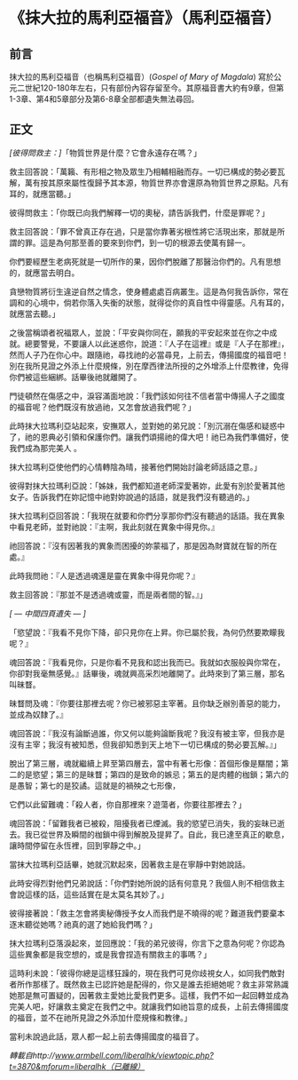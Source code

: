 # 《抹大拉的馬利亞福音》（馬利亞福音）

## 前言

抹大拉的馬利亞福音（也稱馬利亞福音）(*Gospel of Mary of Magdala*) 寫於公元二世紀120-180年左右，只有部份內容存留至今。其原福音書大約有9章，但第1-3章、第4和5章部分及第6-8章全部都遺失無法尋回。

## 正文

*[彼得問救主：]*「物質世界是什麼？它會永遠存在嗎？」

救主回答說：「萬籟、有形相之物及眾生乃相輔相融而存。一切已構成的勢必要瓦解，萬有按其原來屬性復歸予其本源，物質世界亦會還原為物質世界之原點。凡有耳的，就應當聽。」

彼得問救主：「你既已向我們解釋一切的奧秘，請告訴我們，什麼是罪呢？」

救主回答說：「罪不曾真正存在過，只是當你靠著劣根性將它活現出來，那就是所謂的罪。這是為何那至善的要來到你們，到一切的根源去使萬有歸一。

你們要經歷生老病死就是一切所作的果，因你們脫離了那醫治你們的。凡有思想的，就應當去明白。

貪戀物質將衍生違逆自然之情念，使身體處處百病叢生。這是為何我告訴你，常在調和的心境中，倘若你落入失衡的狀態，就得從你的真自性中得靈感。凡有耳的，就應當去聽。」

之後當稱頌者祝福眾人，並說：「平安與你同在，願我的平安起來並在你之中成就。總要警覺，不要讓人以此迷惑你，說道：『人子在這裡』或是『人子在那裡』，然而人子乃在你心中。跟隨祂，尋找祂的必當尋見，上前去，傳揚國度的福音吧！別在我所見證之外添上什麼規條，別在摩西律法所授的之外增添上什麼教律，免得你們被這些綑綁。話畢後祂就離開了。

門徒頓然在傷感之中，淚容滿面地說：「我們該如何往不信者當中傳揚人子之國度的福音呢？他們既沒有放過祂，又怎會放過我們呢？」

此時抹大拉瑪利亞站起來，安撫眾人，並對她的弟兄說：「別沉溺在傷感和疑惑中了，祂的恩典必引領和保護你們。讓我們頌揚祂的偉大吧！祂已為我們準備好，使我們成為那完美人 。

抹大拉瑪利亞使他們的心情轉陰為晴，接著他們開始討論老師話語之意。」

彼得對抹大拉瑪利亞說：「姊妹，我們都知道老師深愛著妳，此愛有別於愛著其他女子。告訴我們在妳記憶中祂對妳說過的話語，就是我們沒有聽過的。」

抹大拉瑪利亞回答說：「我現在就要和你們分享那你們沒有聽過的話語。我在異象中看見老師，並對祂說：『主啊，我此刻就在異象中得見你。』

祂回答說：『沒有因著我的異象而困擾的妳蒙福了，那是因為財寶就在智的所在處。』

此時我問祂：『人是透過魂還是靈在異象中得見你呢？』

救主回答說：『那並不是透過魂或靈，而是兩者間的智。』」

*[ — 中間四頁遺失 — ]*

「慾望說：『我看不見你下降，卻只見你在上昇。你已屬於我，為何仍然要欺矇我呢？』

魂回答說：『我看見你，只是你看不見我和認出我而已。我就如衣服般與你常在，你卻對我毫無感覺。』話畢後，魂就興高采烈地離開了。此時來到了第三層，那名叫昧瞀。

昧瞀問及魂：『你要往那裡去呢？你已被邪惡主宰著。且你缺乏辦別善惡的能力，並成為奴隸了。』

魂回答說：『我沒有論斷過誰，你又何以能夠論斷我呢？我沒有被主宰，但我亦是沒有主宰；我沒有被知悉，但我卻知悉到天上地下一切已構成的勢必要瓦解。』」

脫出了第三層，魂就繼續上昇至第四層去，當中有著七形像：首個形像是黮闇；第二的是慾望；第三的是昧瞀；第四的是致命的嫉忌；第五的是肉體的枷鎖；第六的是愚智；第七的是狡譎。這就是的禍殃之七形像，

它們以此留難魂：「殺人者，你自那裡來？遊蕩者，你要往那裡去？」

魂回答說：「留難我者已被殺，阻擾我者已煙滅。我的慾望已消失，我的妄昧已逝去。我已從世界及瞬間的枷鎖中得到解脫及提昇了。自此，我已達至真正的歇息，讓時間停留在永恆裡，回到寧靜之中。」

當抹大拉瑪利亞話畢，她就沉默起來，因著救主是在寧靜中對她說話。

此時安得烈對他們兄弟說話：「你們對她所說的話有何意見？我個人則不相信救主會說這樣的話，這些話實在是太莫名其妙了。」

彼得接著說：「救主怎會將奧秘傳授予女人而我們是不曉得的呢？難道我們要棄本逐末聽從她嗎？祂真的選了她給我們嗎？」

抹大拉瑪利亞落淚起來，並回應說：「我的弟兄彼得，你言下之意為何呢？你認為這些異象都是我空想的，或是我會捏造有關救主的事嗎？」

這時利未說：「彼得你總是這樣狂躁的，現在我們可見你歧視女人，如同我們敵對者所作那樣了。既然救主已認許她是配得的，你又是誰去拒絕她呢？救主非常熟識她那是無可置疑的，因著救主愛她比愛我們更多。這樣，我們不如一起回轉並成為完美人吧，好讓救主奠定在我們之中。就讓我們如祂旨意的成長，上前去傳揚國度的福音，並不在祂所見證之外添加什麼規條和教律。」

當利未說過此話，眾人都一起上前去傳揚國度的福音了。

*轉載自http://www.armbell.com/liberalhk/viewtopic.php?t=3870&mforum=liberalhk（已離線）*
